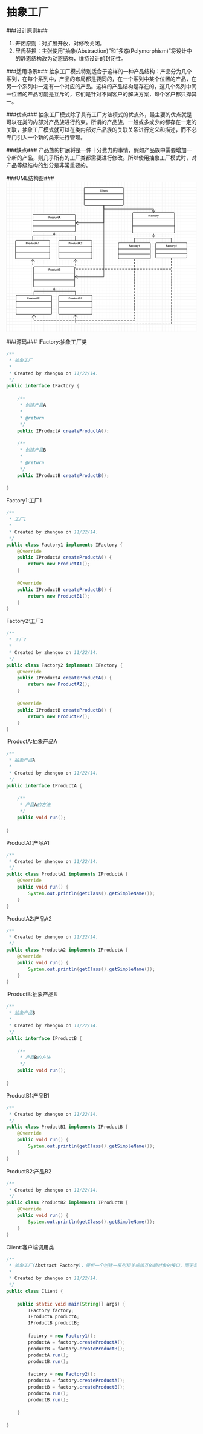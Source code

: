 抽象工厂
========

###设计原则###
1. 开闭原则：对扩展开放，对修改关闭。
2. 里氏替换：主张使用“抽象(Abstraction)”和“多态(Polymorphism)”将设计中的静态结构改为动态结构，维持设计的封闭性。

###适用场景###
  抽象工厂模式特别适合于这样的一种产品结构：产品分为几个系列，在每个系列中，产品的布局都是要同的，在一个系列中某个位置的产品，在另一个系列中一定有一个对应的产品。这样的产品结构是存在的，这几个系列中同一位置的产品可能是互斥的，它们是针对不同客户的解决方案，每个客户都只择其一。

###优点###
  抽象工厂模式除了具有工厂方法模式的优点外，最主要的优点就是可以在类的内部对产品族进行约束。所谓的产品族，一般或多或少的都存在一定的关联，抽象工厂模式就可以在类内部对产品族的关联关系进行定义和描述，而不必专门引入一个新的类来进行管理。

###缺点###
  产品族的扩展将是一件十分费力的事情，假如产品族中需要增加一个新的产品，则几乎所有的工厂类都需要进行修改。所以使用抽象工厂模式时，对产品等级结构的划分是非常重要的。

###UML结构图###
![AbstractFactoryPattern](https://github.com/jingle1267/octopress/raw/master/source/imgs/post/AbstractFactoryPattern.png)

###源码###
IFactory:抽象工厂类
```java
/**
 * 抽象工厂
 *
 * Created by zhenguo on 11/22/14.
 */
public interface IFactory {

    /**
     * 创建产品A
     *
     * @return
     */
    public IProductA createProductA();

    /**
     * 创建产品B
     *
     * @return
     */
    public IProductB createProductB();

}
```

Factory1:工厂1
```java
/**
 * 工厂1
 *
 * Created by zhenguo on 11/22/14.
 */
public class Factory1 implements IFactory {
    @Override
    public IProductA createProductA() {
        return new ProductA1();
    }

    @Override
    public IProductB createProductB() {
        return new ProductB1();
    }
}
```

Factory2:工厂2
```java
/**
 * 工厂2
 *
 * Created by zhenguo on 11/22/14.
 */
public class Factory2 implements IFactory {
    @Override
    public IProductA createProductA() {
        return new ProductA2();
    }

    @Override
    public IProductB createProductB() {
        return new ProductB2();
    }
}
```

IProductA:抽象产品A
```java
/**
 * 抽象产品A
 *
 * Created by zhenguo on 11/22/14.
 */
public interface IProductA {

    /**
     * 产品A的方法
     */
    public void run();

}
```

ProductA1:产品A1
```java
/**
 * Created by zhenguo on 11/22/14.
 */
public class ProductA1 implements IProductA {
    @Override
    public void run() {
        System.out.println(getClass().getSimpleName());
    }
}
```

ProductA2:产品A2
```java
/**
 * Created by zhenguo on 11/22/14.
 */
public class ProductA2 implements IProductA {
    @Override
    public void run() {
        System.out.println(getClass().getSimpleName());
    }
}
```

IProductB:抽象产品B
```java
/**
 * 抽象产品B
 *
 * Created by zhenguo on 11/22/14.
 */
public interface IProductB {

    /**
     * 产品B的方法
     */
    public void run();

}
```

ProductB1:产品B1
```java
/**
 * Created by zhenguo on 11/22/14.
 */
public class ProductB1 implements IProductB {
    @Override
    public void run() {
        System.out.println(getClass().getSimpleName());
    }
}
```

ProductB2:产品B2
```java
/**
 * Created by zhenguo on 11/22/14.
 */
public class ProductB2 implements IProductB {
    @Override
    public void run() {
        System.out.println(getClass().getSimpleName());
    }
}
```

Client:客户端调用类
```java
/**
 * 抽象工厂(Abstract Factory)，提供一个创建一系列相关或相互依赖对象的接口，而无需指定他们具体的类。
 *
 * Created by zhenguo on 11/22/14.
 */
public class Client {

    public static void main(String[] args) {
        IFactory factory;
        IProductA productA;
        IProductB productB;

        factory = new Factory1();
        productA = factory.createProductA();
        productB = factory.createProductB();
        productA.run();
        productB.run();

        factory = new Factory2();
        productA = factory.createProductA();
        productB = factory.createProductB();
        productA.run();
        productB.run();

    }

}
```





